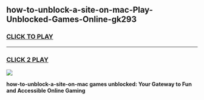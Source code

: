 
## how-to-unblock-a-site-on-mac-Play-Unblocked-Games-Online-gk293
<h3>
<a href="https://premium76.site?title=how-to-unblock-a-site-on-mac&ref=25A">CLICK TO PLAY</a></h3>
<hr>

<h3>
<a href="https://premium76.site?title=how-to-unblock-a-site-on-mac&ref=25A">CLICK 2 PLAY</a>
  
</h3>

<a href="https://premium76.site?title=how-to-unblock-a-site-on-mac&ref=25A"><img src="https://clearcache.store/games.png"></a>


**how-to-unblock-a-site-on-mac games unblocked: Your Gateway to Fun and Accessible Online Gaming**
